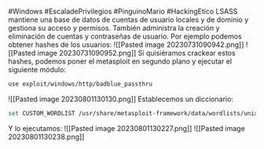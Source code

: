 #Windows #EscaladePrivilegios #PinguinoMario #HackingEtico 
LSASS mantiene una base de datos de cuentas de usuario locales y de dominio y gestiona su acceso y permisos. También administra la creación y eliminación de cuentas y contraseñas de usuario. Por ejemplo podemos obtener hashes de los usuarios:
![[Pasted image 20230731090942.png]]
![[Pasted image 20230731090952.png]]
Si quisiéramos crackear estos hashes, podemos poner el metasploit en segundo plano y ejecutar el siguiente módulo:
```bash
use exploit/windows/http/badblue_passthru
```
![[Pasted image 20230801130130.png]]
Establecemos un diccionario:
```bash
set CUSTOM_WORDLIST /usr/share/metasploit-framework/data/wordlists/unix_passwords.txt
```
Y lo ejecutamos:
![[Pasted image 20230801130227.png]]
![[Pasted image 20230801130238.png]]
